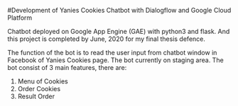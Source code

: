 #Development of Yanies Cookies Chatbot with Dialogflow and Google Cloud Platform

Chatbot deployed on Google App Engine (GAE) with python3 and flask. And this project is completed by June, 2020 for my final thesis defence.

The function of the bot is to read the user input from chatbot window in Facebook of Yanies Cookies page. The bot currently on staging area.
The bot consist of 3 main features, there are:
1. Menu of Cookies
2. Order Cookies
3. Result Order

